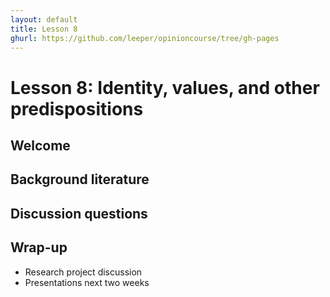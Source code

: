 ```yaml
---
layout: default
title: Lesson 8
ghurl: https://github.com/leeper/opinioncourse/tree/gh-pages
---
```


# Lesson 8: Identity, values, and other predispositions

## Welcome

## Background literature


## Discussion questions


## Wrap-up

 - Research project discussion
 - Presentations next two weeks
